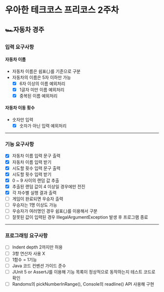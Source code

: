 # 우아한 테크코스 프리코스 2주차
## 🏎️자동차 경주
### 입력 요구사항
#### 자동차 이름
- 자동차 이름은 쉼표(,)를 기준으로 구분
- 자동차의 이름은 5자 이하만 가능
    - [x] 6자 이상의 이름 예외처리
    - [x] 1글자 미만 이름 예외처리
    - [x] 중복된 이름 예외처리

#### 자동차 이동 횟수
- 숫자만 입력
    - [x] 숫자가 아닌 입력 예외처리
___  
### 기능 요구사항
- [x] 자동차 이름 입력 문구 출력
- [x] 자동차 이름 입력 받기
- [x] 시도할 횟수 입력 문구 출력
- [x] 시도할 횟수 입력 받기
- [x] 0 ~ 9 사이의 랜덤 값 추출
- [x] 추출된 랜덤 값이 4 이상일 경우에만 전진
- [x] 각 차수별 실행 결과 출력
- [ ] 게임이 완료되면 우승자 출력
- [ ] 우승자는 1명 이상도 가능
- [ ] 우승자가 여러명인 경우 쉼표(,)를 이용해서 구분
- [ ] 잘못된 값이 입력된 경우 IllegalArgumentException 발생 후 프로그램 종료
___  
### 프로그래밍 요구사항
- [ ] Indent depth 2까지만 허용
- [ ] 3항 연산자 사용 X
- [ ] 1함수 = 1기능
- [ ] Java 코드 컨벤션 가이드 준수
- [ ] JUnit 5 or AssertJ를 이용해 기능 목록이 정상적으로 동작하는지 테스트 코드로 확인
- [ ] Randoms의 pickNumberInRange(), Console의 readline() API 사용해 구현